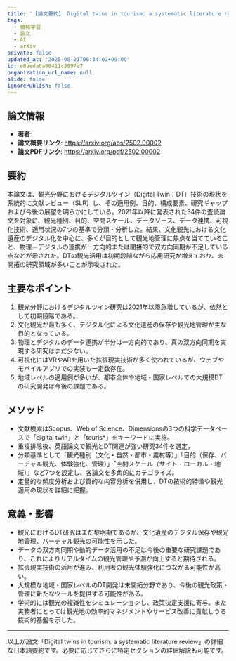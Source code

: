 ```yaml
---
title: '【論文要約】 Digital twins in tourism: a systematic literature review'
tags:
  - 機械学習
  - 論文
  - AI
  - arXiv
private: false
updated_at: '2025-08-21T06:34:02+09:00'
id: e8aeda0a08411c3897e7
organization_url_name: null
slide: false
ignorePublish: false
---
```


## 論文情報

- **著者**: 
- **論文概要リンク**: https://arxiv.org/abs/2502.00002
- **論文PDFリンク**: https://arxiv.org/pdf/2502.00002

## 要約

本論文は、観光分野におけるデジタルツイン（Digital Twin：DT）技術の現状を系統的に文献レビュー（SLR）し、その適用例、目的、構成要素、研究ギャップおよび今後の展望を明らかにしている。2021年以降に発表された34件の査読論文を対象に、観光種別、目的、空間スケール、データソース、データ連携、可視化技術、適用状況の7つの基準で分類・分析した。結果、文化観光における文化遺産のデジタル化を中心に、多くが目的として観光地管理に焦点を当てていること、物理－デジタルの連携が一方向的または間接的で双方向同期が不足している点などが示された。DTの観光活用は初期段階ながら応用研究が増えており、未開拓の研究領域が多いことが示唆された。

## 主要なポイント

1. 観光分野におけるデジタルツイン研究は2021年以降急増しているが、依然として初期段階である。
2. 文化観光が最も多く、デジタル化による文化遺産の保存や観光地管理が主な目的となっている。
3. 物理とデジタルのデータ連携が半分は一方向的であり、真の双方向同期を実現する研究はまだ少ない。
4. 可視化にはVRやARを用いた拡張現実技術が多く使われているが、ウェブやモバイルアプリでの実装も一定数存在。
5. 地域レベルの適用例が多いが、都市全体や地域・国家レベルでの大規模DTの研究開発は今後の課題である。


## メソッド

- 文献検索はScopus、Web of Science、Dimensionsの3つの科学データベースで「digital twin」と「touris*」をキーワードに実施。
- 重複排除後、英語論文で観光とDT関連が強い研究34件を選定。
- 分類基準として「観光種別（文化・自然・都市・農村等）」「目的（保存、バーチャル観光、体験強化、管理）」「空間スケール（サイト・ローカル・地域）」など7つを設定し、各論文を多角的にカテゴライズ。
- 定量的な頻度分析および質的な内容分析を併用し、DTの技術的特徴や観光適用の現状を詳細に把握。

## 意義・影響

- 観光におけるDT研究はまだ黎明期であるが、文化遺産のデジタル保存や観光地管理、バーチャル観光の可能性を示した。
- データの双方向同期や動的データ活用の不足は今後の重要な研究課題であり、これによりリアルタイムの観光管理や予測が向上すると期待される。
- 拡張現実技術の活用が進み、利用者の観光体験強化につながる可能性が高い。
- 大規模な地域・国家レベルのDT開発は未開拓分野であり、今後の観光政策・管理に新たなツールを提供する可能性がある。
- 学術的には観光の複雑性をシミュレーションし、政策決定支援に寄与。また実務者にとっては観光地の効率的マネジメントやサービス改善に貢献しうる技術的基盤を示した。

---

以上が論文「Digital twins in tourism: a systematic literature review」の詳細な日本語要約です。必要に応じてさらに特定セクションの詳細解説も可能です。

